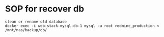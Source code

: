 # SOP for recover db

```
clean or rename old database
docker exec -i web-stack-mysql-db-1 mysql -u root redmine_production < /mnt/nas/backup/db/
```
